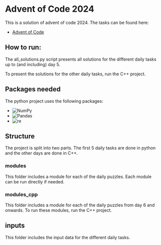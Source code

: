 # Advent of Code 2024
This is a solution of advent of code 2024. The tasks can be found here: 

- [Advent of Code](https://adventofcode.com/)

## How to run:

The all_solutions.py script presents all solutions for the different daily tasks up to (and including) day 5.

To present the solutions for the other daily tasks, run the C++ project.

## Packages needed 

The python project uses the following packages:

- ![NumPy](https://img.shields.io/badge/NumPy-2.2.0%2B-blue)
- ![Pandas](https://img.shields.io/badge/Pandas-2.2.3%2B-green)
- ![re](https://img.shields.io/badge/re-module-blue)

## Structure

The project is split into two parts. The first 5 daily tasks are done in python and the other days are done in C++.

### modules
This folder includes a module for each of the daily puzzles. Each module can be run directly if needed.

### modules_cpp

This folder includes a module for each of the daily puzzles from day 6 and onwards. To run these modules, run the C++ project.

## inputs

This folder includes the input data for the different daily tasks.
